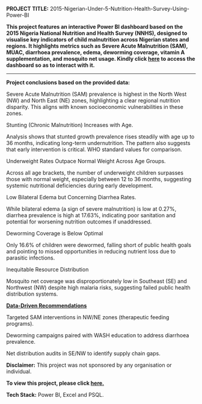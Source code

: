**PROJECT TITLE:** 2015-Nigerian-Under-5-Nutrition-Health-Survey-Using-Power-BI

**This project features an interactive Power BI dashboard based on the 2015 Nigeria National Nutrition and Health Survey (NNHS), designed to visualise key indicators of child malnutrition across Nigerian states and regions. It highlights metrics such as Severe Acute Malnutrition (SAM), MUAC, diarrhoea prevalence, edema, deworming coverage, vitamin A supplementation, and mosquito net usage. Kindly click [here](https://app.powerbi.com/links/m9rl4F6BKa?ctid=97f57715-f2fe-491d-8af5-4f4176e32e1f&pbi_source=linkShare) to access the dashboard so as to interact with it.**

-------------------------------------------------------------------------------------------------------------------------------------------------------------------------------------
**Project conclusions based on the provided data:**
 

Severe Acute Malnutrition (SAM) prevalence is highest in the North West (NW) and North East (NE) zones, highlighting a clear regional nutrition disparity. This aligns with known socioeconomic vulnerabilities in these zones.

Stunting (Chronic Malnutrition) Increases with Age.

Analysis shows that stunted growth prevalence rises steadily with age up to 36 months, indicating long-term undernutrition. The pattern also suggests that early intervention is critical. WHO standard values for comparison.

Underweight Rates Outpace Normal Weight Across Age Groups.

Across all age brackets, the number of underweight children surpasses those with normal weight, especially between 12 to 36 months, suggesting systemic nutritional deficiencies during early development.

Low Bilateral Edema but Concerning Diarrhea Rates.

While bilateral edema (a sign of severe malnutrition) is low at 0.27%, diarrhea prevalence is high at 17.63%, indicating poor sanitation and potential for worsening nutrition outcomes if unaddressed.

Deworming Coverage is Below Optimal

Only 16.6% of children were dewormed, falling short of public health goals and pointing to missed opportunities in reducing nutrient loss due to parasitic infections.

 Inequitable Resource Distribution

Mosquito net coverage was disproportionately low in Southeast (SE) and Northwest (NW) despite high malaria risks, suggesting failed public health distribution systems.

 

**<u>Data-Driven Recommendations</u>**

Targeted SAM interventions in NW/NE zones (therapeutic feeding programs).

Deworming campaigns paired with WASH education to address diarrhoea prevalence.

Net distribution audits in SE/NW to identify supply chain gaps.


**Disclaimer:** This project was not sponsored by any organisation or individual.

**To view this project, please click [here.](https://app.powerbi.com/links/m9rl4F6BKa?ctid=97f57715-f2fe-491d-8af5-4f4176e32e1f&pbi_source=linkShare)**

**Tech Stack:** Power BI, Excel and PSQL.



